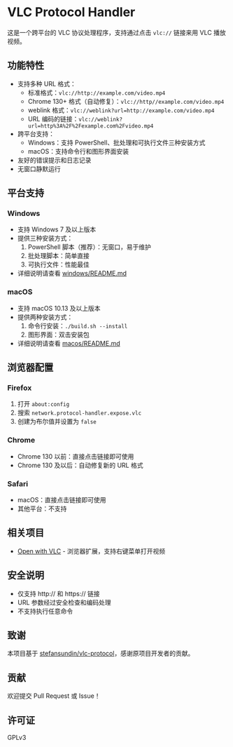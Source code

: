 # VLC Protocol Handler

这是一个跨平台的 VLC 协议处理程序，支持通过点击 `vlc://` 链接来用 VLC 播放视频。

## 功能特性

- 支持多种 URL 格式：
  - 标准格式：`vlc://http://example.com/video.mp4`
  - Chrome 130+ 格式（自动修复）：`vlc://http//example.com/video.mp4`
  - weblink 格式：`vlc://weblink?url=http://example.com/video.mp4`
  - URL 编码的链接：`vlc://weblink?url=http%3A%2F%2Fexample.com%2Fvideo.mp4`
- 跨平台支持：
  - Windows：支持 PowerShell、批处理和可执行文件三种安装方式
  - macOS：支持命令行和图形界面安装
- 友好的错误提示和日志记录
- 无窗口静默运行

## 平台支持

### Windows
- 支持 Windows 7 及以上版本
- 提供三种安装方式：
  1. PowerShell 脚本（推荐）：无窗口，易于维护
  2. 批处理脚本：简单直接
  3. 可执行文件：性能最佳
- 详细说明请查看 [windows/README.md](windows/README.md)

### macOS
- 支持 macOS 10.13 及以上版本
- 提供两种安装方式：
  1. 命令行安装：`./build.sh --install`
  2. 图形界面：双击安装包
- 详细说明请查看 [macos/README.md](macos/README.md)

## 浏览器配置

### Firefox
1. 打开 `about:config`
2. 搜索 `network.protocol-handler.expose.vlc`
3. 创建为布尔值并设置为 `false`

### Chrome
- Chrome 130 以前：直接点击链接即可使用
- Chrome 130 及以后：自动修复新的 URL 格式

### Safari
- macOS：直接点击链接即可使用
- 其他平台：不支持

## 相关项目

- [Open with VLC](https://github.com/stefansundin/open-with-vlc) - 浏览器扩展，支持右键菜单打开视频

## 安全说明

- 仅支持 http:// 和 https:// 链接
- URL 参数经过安全检查和编码处理
- 不支持执行任意命令

## 致谢

本项目基于 [stefansundin/vlc-protocol](https://github.com/stefansundin/vlc-protocol)，感谢原项目开发者的贡献。

## 贡献

欢迎提交 Pull Request 或 Issue！

## 许可证

GPLv3
